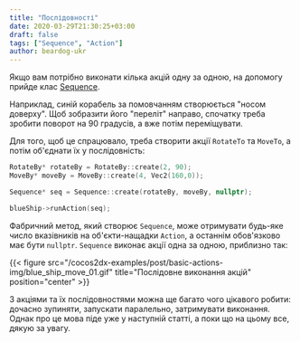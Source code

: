 ```yaml
---
title: "Послідовності"
date: 2020-03-29T21:30:25+03:00
draft: false
tags: ["Sequence", "Action"]
author: beardog-ukr
---
```


Якщо вам потрібно виконати кілька акцій одну за одною, на допомогу прийде клас [Sequence](https://docs.cocos2d-x.org/cocos2d-x/v4/en/actions/sequences.html).

Наприклад, синій корабель за помовчанням створюється "носом доверху". Щоб зобразити його "переліт" направо, спочатку треба зробити поворот на 90 градусів, а вже потім переміщувати.

<!--more-->

Для того, щоб це спрацювало, треба створити акції `RotateTo` та `MoveTo`, а потім об'єднати їх у послідовність:
```cpp
RotateBy* rotateBy = RotateBy::create(2, 90);
MoveBy* moveBy = MoveBy::create(4, Vec2(160,0));

Sequence* seq = Sequence::create(rotateBy, moveBy, nullptr);

blueShip->runAction(seq);
```

Фабричний метод, який створює `Sequence`, може отримувати будь-яке число вказівників на об'єкти-нащадки `Action`, а останнім обов'язково має бути `nullptr`. `Sequence` виконає акції одна за одною, приблизно так:

{{< figure src="/cocos2dx-examples/post/basic-actions-img/blue_ship_move_01.gif" title="Послідовне виконання акцій" position="center" >}}

З акціями та їх послідовностями можна ще багато чого цікавого робити: дочасно зупиняти, запускати паралельно, затримувати виконання. Однак про це мова піде уже у наступній статті, а поки що на цьому все, дякую за увагу.
